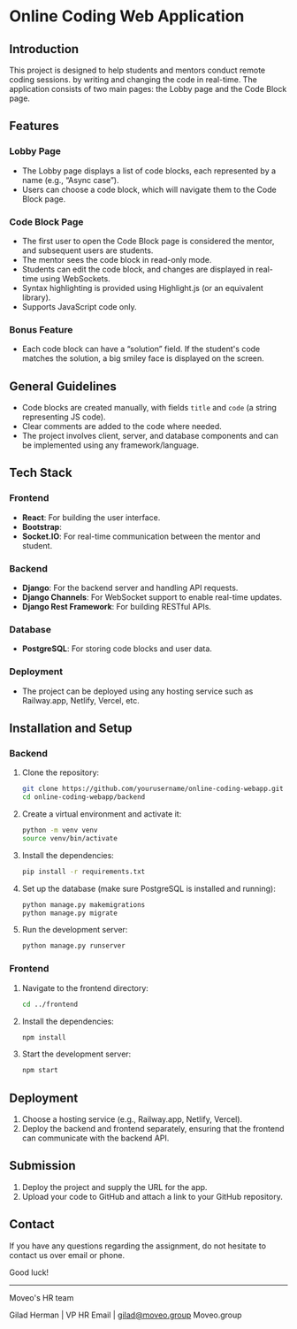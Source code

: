 # Online Coding Web Application

## Introduction

This project is designed to help students and mentors conduct remote coding sessions. 
by writing and changing the code in real-time. The application consists of two main pages: the Lobby page and the Code Block page.

## Features

### Lobby Page

- The Lobby page displays a list of code blocks, each represented by a name (e.g., “Async case”).
- Users can choose a code block, which will navigate them to the Code Block page.

### Code Block Page

- The first user to open the Code Block page is considered the mentor, and subsequent users are students.
- The mentor sees the code block in read-only mode.
- Students can edit the code block, and changes are displayed in real-time using WebSockets.
- Syntax highlighting is provided using Highlight.js (or an equivalent library).
- Supports JavaScript code only.

### Bonus Feature

- Each code block can have a “solution” field. If the student's code matches the solution, a big smiley face is displayed on the screen.

## General Guidelines

- Code blocks are created manually, with fields `title` and `code` (a string representing JS code).
- Clear comments are added to the code where needed.
- The project involves client, server, and database components and can be implemented using any framework/language.

## Tech Stack

### Frontend

- **React**: For building the user interface.
- **Bootstrap**: 
- **Socket.IO**: For real-time communication between the mentor and student.

### Backend

- **Django**: For the backend server and handling API requests.
- **Django Channels**: For WebSocket support to enable real-time updates.
- **Django Rest Framework**: For building RESTful APIs.

### Database

- **PostgreSQL**: For storing code blocks and user data.

### Deployment

- The project can be deployed using any hosting service such as Railway.app, Netlify, Vercel, etc.

## Installation and Setup

### Backend

1. Clone the repository:
    ```bash
    git clone https://github.com/yourusername/online-coding-webapp.git
    cd online-coding-webapp/backend
    ```

2. Create a virtual environment and activate it:
    ```bash
    python -m venv venv
    source venv/bin/activate
    ```

3. Install the dependencies:
    ```bash
    pip install -r requirements.txt
    ```

4. Set up the database (make sure PostgreSQL is installed and running):
    ```bash
    python manage.py makemigrations
    python manage.py migrate
    ```

5. Run the development server:
    ```bash
    python manage.py runserver
    ```

### Frontend

1. Navigate to the frontend directory:
    ```bash
    cd ../frontend
    ```

2. Install the dependencies:
    ```bash
    npm install
    ```

3. Start the development server:
    ```bash
    npm start
    ```

## Deployment

1. Choose a hosting service (e.g., Railway.app, Netlify, Vercel).
2. Deploy the backend and frontend separately, ensuring that the frontend can communicate with the backend API.

## Submission

1. Deploy the project and supply the URL for the app.
2. Upload your code to GitHub and attach a link to your GitHub repository.

## Contact

If you have any questions regarding the assignment, do not hesitate to contact us over email or phone.

Good luck!

---

Moveo's HR team

Gilad Herman | VP HR
Email | gilad@moveo.group
Moveo.group
